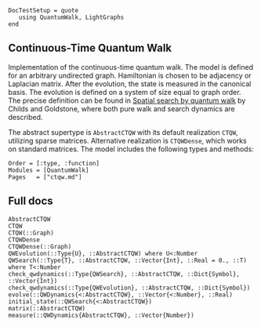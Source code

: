 ```@meta
DocTestSetup = quote
   using QuantumWalk, LightGraphs
end
```

## Continuous-Time Quantum Walk

Implementation of the continuous-time quantum walk. The model is defined for an arbitrary undirected graph. Hamiltonian is chosen to be adjacency or Laplacian matrix. After the evolution, the state is measured in the canonical basis. The evolution is defined on a system of size equal to graph order. The precise definition can be found in [Spatial search by quantum walk](https://journals.aps.org/pra/abstract/10.1103/PhysRevA.70.022314) by Childs and Goldstone, where both pure walk and search dynamics are described.

The abstract supertype is `AbstractCTQW` with its default realization `CTQW`, utilizing sparse matrices. Alternative realization is `CTQWDense`, which works on standard matrices. The model includes the following types and methods:

```@index
Order = [:type, :function]
Modules = [QuantumWalk]
Pages   = ["ctqw.md"]
```

## Full docs

```@docs
AbstractCTQW
CTQW
CTQW(::Graph)
CTQWDense
CTQWDense(::Graph)
QWEvolution(::Type{U}, ::AbstractCTQW) where U<:Number
QWSearch(::Type{T}, ::AbstractCTQW, ::Vector{Int}, ::Real = 0., ::T) where T<:Number
check_qwdynamics(::Type{QWSearch}, ::AbstractCTQW, ::Dict{Symbol}, ::Vector{Int})
check_qwdynamics(::Type{QWEvolution}, ::AbstractCTQW, ::Dict{Symbol})
evolve(::QWDynamics{<:AbstractCTQW}, ::Vector{<:Number}, ::Real)
initial_state(::QWSearch{<:AbstractCTQW})
matrix(::AbstractCTQW)
measure(::QWDynamics{AbstractCTQW}, ::Vector{Number})
```

